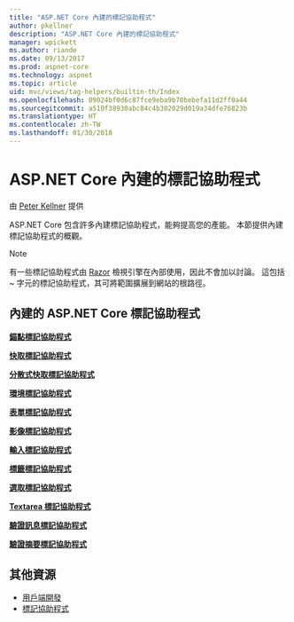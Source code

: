 ```yaml
---
title: "ASP.NET Core 內建的標記協助程式"
author: pkellner
description: "ASP.NET Core 內建的標記協助程式"
manager: wpickett
ms.author: riande
ms.date: 09/13/2017
ms.prod: aspnet-core
ms.technology: aspnet
ms.topic: article
uid: mvc/views/tag-helpers/builtin-th/Index
ms.openlocfilehash: 09024bf0d6c87fce9eba9b70bebefa11d2ff0a44
ms.sourcegitcommit: a510f38930abc84c4b302029d019a34dfe76823b
ms.translationtype: HT
ms.contentlocale: zh-TW
ms.lasthandoff: 01/30/2018
---
```

# <a name="aspnet-core-built-in-tag-helpers"></a>ASP.NET Core 內建的標記協助程式

由 [Peter Kellner](http://peterkellner.net) 提供 

ASP.NET Core 包含許多內建標記協助程式，能夠提高您的產能。 本節提供內建標記協助程式的概觀。

> [!NOTE]
> 有一些標記協助程式由 [Razor](xref:mvc/views/razor) 檢視引擎在內部使用，因此不會加以討論。 這包括 ~ 字元的標記協助程式，其可將範圍擴展到網站的根路徑。

## <a name="built-in-aspnet-core-tag-helpers"></a>內建的 ASP.NET Core 標記協助程式

**[錨點標記協助程式](xref:mvc/views/tag-helpers/builtin-th/anchor-tag-helper)**

**[快取標記協助程式](xref:mvc/views/tag-helpers/builtin-th/cache-tag-helper)**

**[分散式快取標記協助程式](xref:mvc/views/tag-helpers/builtin-th/distributed-cache-tag-helper)**

**[環境標記協助程式](xref:mvc/views/tag-helpers/builtin-th/environment-tag-helper)**

[comment]: **[FormActionTagHelper](xref:mvc/views/tag-helpers/builtin-th/form-action-tag-helper)**

**[表單標記協助程式](xref:mvc/views/working-with-forms#the-form-tag-helper)**

**[影像標記協助程式](xref:mvc/views/tag-helpers/builtin-th/image-tag-helper)**

**[輸入標記協助程式](xref:mvc/views/working-with-forms#the-input-tag-helper)**

**[標籤標記協助程式](xref:mvc/views/working-with-forms#the-label-tag-helper)**

[comment]: **[LinkTagHelper](xref:mvc/views/tag-helpers/builtin-th/link-tag-helper)**

[comment]: **[OptionTagHelper](xref:mvc/views/tag-helpers/builtin-th/option-tag-helper)**

[comment]: **[ScriptTagHelper](xref:mvc/views/tag-helpers/builtin-th/script-tag-helper)**

**[選取標記協助程式](xref:mvc/views/working-with-forms#the-select-tag-helper)**

**[Textarea 標記協助程式](xref:mvc/views/working-with-forms#the-textarea-tag-helper)**

**[驗證訊息標記協助程式](xref:mvc/views/working-with-forms#the-validation-message-tag-helper)**

**[驗證摘要標記協助程式](xref:mvc/views/working-with-forms#the-validation-summary-tag-helper)**

## <a name="additional-resources"></a>其他資源

* [用戶端開發](xref:client-side/index)
* [標記協助程式](xref:mvc/views/tag-helpers/intro)
